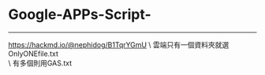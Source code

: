 # Google-APPs-Script-
---
https://hackmd.io/@nephidog/B1TqrYGmU 
 \ 雲端只有一個資料夾就選OnlyONEfile.txt  
 \ 有多個則用GAS.txt
